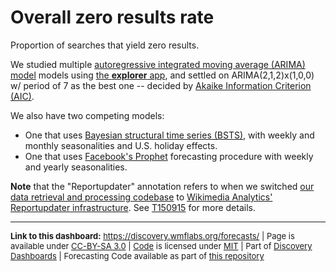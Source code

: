 # Overall zero results rate

Proportion of searches that yield zero results.

We studied multiple [autoregressive integrated moving average (ARIMA) model](https://en.wikipedia.org/wiki/Autoregressive_integrated_moving_average) models using [the **explorer** app](https://github.com/bearloga/wmf-discovery-forecasting/tree/master/explorer), and settled on ARIMA(2,1,2)x(1,0,0) w/ period of 7 as the best one -- decided by [Akaike Information Criterion (AIC)](https://en.wikipedia.org/wiki/Akaike_information_criterion).

We also have two competing models:

- One that uses [Bayesian structural time series (BSTS)](https://en.wikipedia.org/wiki/Bayesian_structural_time_series), with weekly and monthly seasonalities and U.S. holiday effects.
- One that uses [Facebook's Prophet](https://facebookincubator.github.io/prophet/) forecasting procedure with weekly and yearly seasonalities.

**Note** that the "Reportupdater" annotation refers to when we switched [our data retrieval and processing codebase](https://phabricator.wikimedia.org/diffusion/WDGO/) to [Wikimedia Analytics' Reportupdater infrastructure](https://wikitech.wikimedia.org/wiki/Analytics/Reportupdater). See [T150915](https://phabricator.wikimedia.org/T150915) for more details.

<hr style="border-color: gray;">
<p style="font-size: small;">
  <strong>Link to this dashboard:</strong> <a href="https://discovery.wmflabs.org/forecasts/">https://discovery.wmflabs.org/forecasts/</a>
  | Page is available under <a href="https://creativecommons.org/licenses/by-sa/3.0/" title="Creative Commons Attribution-ShareAlike License">CC-BY-SA 3.0</a>
  | <a href="https://phabricator.wikimedia.org/diffusion/WDDE/" title="Usage Forecasts Dashboard source code repository">Code</a> is licensed under <a href="https://phabricator.wikimedia.org/diffusion/WDDE/browse/master/LICENSE.md" title="MIT License">MIT</a>
  | Part of <a href="https://discovery.wmflabs.org/">Discovery Dashboards</a>
  | Forecasting Code available as part of <a href="https://github.com/wikimedia/wikimedia-discovery-golden" title="GitHub mirror of wikimedia/discovery/golden">this repository</a>
</p>
